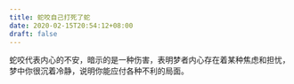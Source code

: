```yaml
---
title: 蛇咬自己打死了蛇
date: 2020-02-15T20:54:12+08:00
draft: false
---
```


蛇咬代表内心的不安，暗示的是一种伤害，表明梦者内心存在着某种焦虑和担忧，梦中你很沉着冷静，说明你能应付各种不利的局面。
